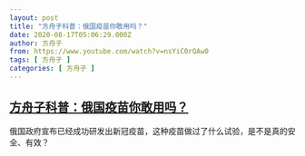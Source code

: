 ```yaml
---
layout: post
title: "方舟子科普：俄国疫苗你敢用吗？"
date: 2020-08-17T05:06:29.000Z
author: 方舟子
from: https://www.youtube.com/watch?v=nsYiC0rQAw0
tags: [ 方舟子 ]
categories: [ 方舟子 ]
---
```

<!--1597640789000-->
[方舟子科普：俄国疫苗你敢用吗？](https://www.youtube.com/watch?v=nsYiC0rQAw0)
------

<div>
俄国政府宣布已经成功研发出新冠疫苗，这种疫苗做过了什么试验，是不是真的安全、有效？
</div>
